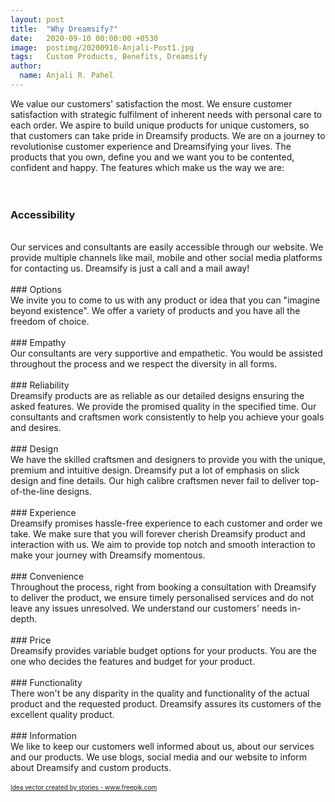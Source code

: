 ```yaml
---
layout: post
title:  "Why Dreamsify?"
date:   2020-09-10 00:00:00 +0530
image:  postimg/20200910-Anjali-Post1.jpg
tags:   Custom Products, Benefits, Dreamsify
author:
  name: Anjali R. Pahel
---
```


We value our customers&#39; satisfaction the most. We ensure customer satisfaction with strategic fulfilment of inherent needs with personal care to each order. We aspire to build unique products for unique customers, so that customers can take pride in Dreamsify products. We are on a journey to revolutionise customer experience and Dreamsifying your lives. The products that you own, define you and we want you to be contented, confident and happy. The features which make us the way we are:
<br/>
<br/>
<br/>
### Accessibility
<br/>
Our services and consultants are easily accessible through our website. We provide multiple channels like mail, mobile and other social media platforms for contacting us. Dreamsify is just a call and a mail away!
<br/><br/>
### Options
<br/>
We invite you to come to us with any product or idea that you can &quot;imagine beyond existence&quot;. We offer a variety of products and you have all the freedom of choice.
<br/><br/>
### Empathy
<br/>
Our consultants are very supportive and empathetic. You would be assisted throughout the process and we respect the diversity in all forms.
<br/><br/>
### Reliability
<br/>
Dreamsify products are as reliable as our detailed designs ensuring the asked features. We provide the promised quality in the specified time. Our consultants and craftsmen work consistently to help you achieve your goals and desires.
<br/><br/>
### Design
<br/>
We have the skilled craftsmen and designers to provide you with the unique, premium and intuitive design. Dreamsify put a lot of emphasis on slick design and fine details. Our high calibre craftsmen never fail to deliver top-of-the-line designs.
<br/><br/>
### Experience
<br/>
Dreamsify promises hassle-free experience to each customer and order we take. We make sure that you will forever cherish Dreamsify product and interaction with us. We aim to provide top notch and smooth interaction to make your journey with Dreamsify momentous.
<br/><br/>
### Convenience
<br/>
Throughout the process, right from booking a consultation with Dreamsify to deliver the product, we ensure timely personalised services and do not leave any issues unresolved. We understand our customers&#39; needs in-depth.
<br/><br/>
### Price
<br/>
Dreamsify provides variable budget options for your products. You are the one who decides the features and budget for your product.
<br/><br/>
### Functionality
<br/>
There won&#39;t be any disparity in the quality and functionality of the actual product and the requested product. Dreamsify assures its customers of the excellent quality product.
<br/><br/>
### Information
<br/>
We like to keep our customers well informed about us, about our services and our products. We use blogs, social media and our website to inform about Dreamsify and custom products.
<br/><br/>
<font size="0.5"><a href='https://www.freepik.com/vectors/idea'>Idea vector created by stories - www.freepik.com</a></font>